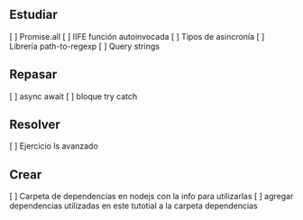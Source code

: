 ## Estudiar
[ ] Promise.all
[ ] IIFE función autoinvocada
[ ] Tipos de asincronía
[ ] Librería path-to-regexp
[ ] Query strings

## Repasar
[ ] async await
[ ] bloque try catch

## Resolver
[ ] Ejercicio ls avanzado

## Crear
[ ] Carpeta de dependencias en nodejs con la info para utilizarlas
[ ] agregar dependencias utilizadas en este tutotial a la carpeta dependencias

